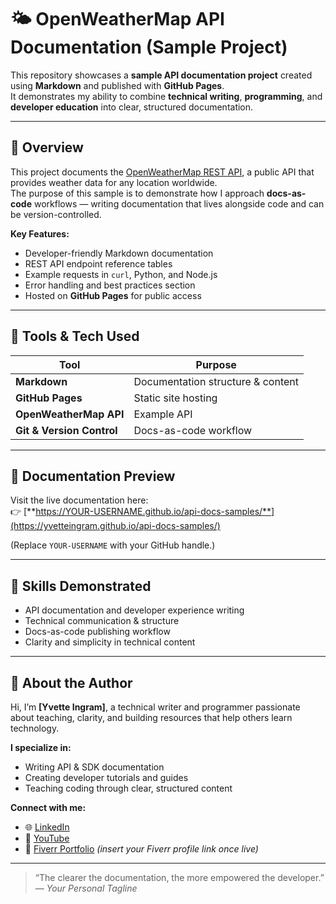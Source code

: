# 🌤️ OpenWeatherMap API Documentation (Sample Project)

This repository showcases a **sample API documentation project** created using **Markdown** and published with **GitHub Pages**.  
It demonstrates my ability to combine **technical writing**, **programming**, and **developer education** into clear, structured documentation.

---

## 🚀 Overview
This project documents the [OpenWeatherMap REST API](https://openweathermap.org/api), a public API that provides weather data for any location worldwide.  
The purpose of this sample is to demonstrate how I approach **docs-as-code** workflows — writing documentation that lives alongside code and can be version-controlled.

**Key Features:**
- Developer-friendly Markdown documentation  
- REST API endpoint reference tables  
- Example requests in `curl`, Python, and Node.js  
- Error handling and best practices section  
- Hosted on **GitHub Pages** for public access  

---

## 🧩 Tools & Tech Used
| Tool | Purpose |
|------|----------|
| **Markdown** | Documentation structure & content |
| **GitHub Pages** | Static site hosting |
| **OpenWeatherMap API** | Example API |
| **Git & Version Control** | Docs-as-code workflow |

---

## 📘 Documentation Preview
Visit the live documentation here:  
👉 [**https://YOUR-USERNAME.github.io/api-docs-samples/**](https://yvetteingram.github.io/api-docs-samples/)

(Replace `YOUR-USERNAME` with your GitHub handle.)

---

## 🧠 Skills Demonstrated
- API documentation and developer experience writing  
- Technical communication & structure  
- Docs-as-code publishing workflow  
- Clarity and simplicity in technical content  

---

## 👋 About the Author
Hi, I’m **[Yvette Ingram]**, a technical writer and programmer passionate about teaching, clarity, and building resources that help others learn technology.

**I specialize in:**
- Writing API & SDK documentation  
- Creating developer tutorials and guides  
- Teaching coding through clear, structured content  

**Connect with me:**
- 🌐 [LinkedIn](https://www.linkedin.com/in/yvetteingram/)  
- 🎥 [YouTube](https://www.youtube.com/@ketorah.developer4330)  
- 💼 [Fiverr Portfolio](https://www.fiverr.com/) *(insert your Fiverr profile link once live)*  

---

> “The clearer the documentation, the more empowered the developer.”  
> — *Your Personal Tagline*
